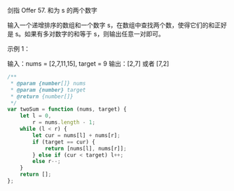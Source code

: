 剑指 Offer 57. 和为 s 的两个数字

输入一个递增排序的数组和一个数字 s，在数组中查找两个数，使得它们的和正好是 s。如果有多对数字的和等于 s，则输出任意一对即可。

示例 1：

输入：nums = [2,7,11,15], target = 9
输出：[2,7] 或者 [7,2]

```js
/**
 * @param {number[]} nums
 * @param {number} target
 * @return {number[]}
 */
var twoSum = function (nums, target) {
    let l = 0,
        r = nums.length - 1;
    while (l < r) {
        let cur = nums[l] + nums[r];
        if (target == cur) {
            return [nums[l], nums[r]];
        } else if (cur < target) l++;
        else r--;
    }
    return [];
};
```
